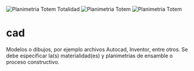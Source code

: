 ![Planimetria Totem Totalidad](https://wiki.ead.pucv.cl/images/thumb/f/f0/Planimetriadixentrega3DiVaI_Mesa_de_trabajo_1.png/510px-Planimetriadixentrega3DiVaI_Mesa_de_trabajo_1.png)
![Planimetria Totem](https://wiki.ead.pucv.cl/images/thumb/d/d3/Planimetriadixentrega3DiVaI_%282%29_Mesa_de_trabajo_1.png/480px-Planimetriadixentrega3DiVaI_%282%29_Mesa_de_trabajo_1.png)
![Planimetria Totem](https://wiki.ead.pucv.cl/images/thumb/d/d2/Planimetriadixentrega3DiVaI_%284%29_Mesa_de_trabajo_1.png/480px-Planimetriadixentrega3DiVaI_%284%29_Mesa_de_trabajo_1.png)


# cad

Modelos o dibujos, por ejemplo archivos Autocad, Inventor, entre otros. 
Se debe especificar la(s) materialidad(es) y planimetrías de ensamble o proceso constructivo.
